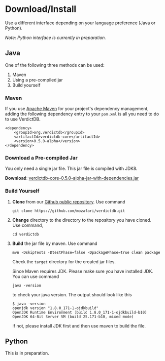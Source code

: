 # Download/Install

Use a different interface depending on your language preference (Java or Python).

*Note: Python interface is currently in preparation.*


## Java

One of the following three methods can be used:

1. Maven
1. Using a pre-compiled jar
1. Build yourself

### Maven

If you use [Apache Maven](https://maven.apache.org/) for your project's dependency management, adding the following dependency entry to your `pom.xml` is all you need to do to use VerdictDB.

```pom
<dependency>
    <groupId>org.verdictdb</groupId>
    <artifactId>verdictdb-core</artifactId>
    <version>0.5.0-alpha</version>
</dependency>

```

### Download a Pre-compiled Jar

You only need a single jar file. This jar file is compiled with JDK8.

**Download**: [verdictdb-core-0.5.0-alpha-jar-with-dependencies.jar](https://github.com/mozafari/verdictdb/releases/download/v0.5.0-alpha/verdictdb-core-0.5.0-alpha-jar-with-dependencies.jar)


### Build Yourself

1. **Clone** from our [Github public repository](https://github.com/mozafari/verdictdb). Use command
    ```
    git clone https://github.com/mozafari/verdictdb.git
    ```
2. **Change** directory to the directory to the repository you have cloned. Use command,
    ```
    cd verdictdb
    ```

3. **Build** the jar file by maven. Use command
    ```
    mvn -DskipTests -DtestPhase=false -DpackagePhase=true clean package
    ```
    Check the `target` directory for the created jar files.

    Since Maven requires JDK. Please make sure you have installed JDK. You can use command
    ```
    java -version
    ```
    to check your java version. The output should look like this
    ```
    $ java -version
    openjdk version "1.8.0_171-1-ojdkbuild"
    OpenJDK Runtime Environment (build 1.8.0_171-1-ojdkbuild-b10)
    OpenJDK 64-Bit Server VM (build 25.171-b10, mixed mode)
    ```
    If not, please install JDK first and then use maven to build the file.


## Python

This is in preparation.
